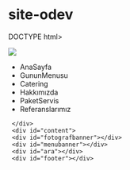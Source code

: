 # site-odev

DOCTYPE html>
<html>
<head>
<title>Sade Lokanta</title>
<link href="style3.css" rel="stylesheet"/>
<meta name    = "Description" content = "Bu Sayfa Sade Lokanta Web Sitesidir"/>
<meta name    = "keywords"    content = " sade,lokanta,yemek,siparis" />
<meta name    = "copyright"   content = " 2012-2017 " />
<meta charset = "UTF-8"/>
</head>

<body>
<div id="container">
	<div id="ustbanner">
	<img id="logo" src="images/logosade.png"/>
	<ul id="pass">
		<li>AnaSayfa</li>
		<li>GununMenusu</li>
		<li>Catering</li>
		<li>Hakkımızda</li>
		<li>PaketServis</li>
		<li>Referanslarımız</li>
	</ul>
		 
	 </div>
	 <div id="content">
	 <div id="fotografbanner"></div>
	 <div id="menubanner"></div>
	 <div id="ara"></div>
	 <div id="footer"></div>
	

</div>

</div>





		
		
	
</body>
</html>





